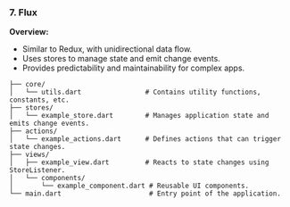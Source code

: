 ### 7. Flux

**Overview:**

- Similar to Redux, with unidirectional data flow.
- Uses stores to manage state and emit change events.
- Provides predictability and maintainability for complex apps.

```lib/
├── core/
│   └── utils.dart                # Contains utility functions, constants, etc.
├── stores/
│   └── example_store.dart        # Manages application state and emits change events.
├── actions/
│   └── example_actions.dart      # Defines actions that can trigger state changes.
├── views/
│   ├── example_view.dart         # Reacts to state changes using StoreListener.
│   └── components/
│       └── example_component.dart # Reusable UI components.
└── main.dart                      # Entry point of the application.

```
